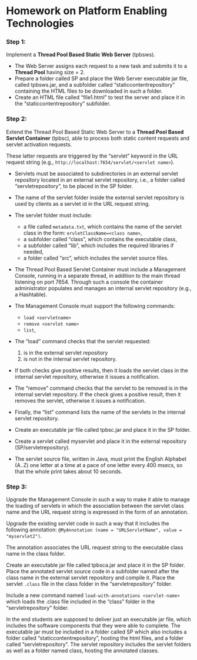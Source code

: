 # Homework on Platform Enabling Technologies

### Step 1:
Implement a __Thread Pool Based Static Web Server__ (tpbsws). 

+ The Web Server assigns each request to a new task and submits it to a __Thread Pool__ having size = 2.
+ Prepare a folder called SP and place the Web Server executable jar file, called tpbsws.jar, and a
subfolder called “staticcontentrepository” containing the HTML files to be downloaded in such
a folder. 
+ Create an HTML file called “file1.html” to test the server and place it in the “staticcontentrepository” subfolder.

### Step 2:
Extend the Thread Pool Based Static Web Server to a __Thread Pool Based Servlet Container__ (tpbsc), able to process both static content requests and servlet activation requests. 

These latter
requests are triggered by the “servlet” keyword in the URL request string (e.g.,
```http://localhost:7654/servlet/<servlet name>```).

+ Servlets must be associated to subdirectories in an external servlet repository located in an
external servlet repository, i.e., a folder called “servletrepository”, to be placed in the SP folder.
+ The name of the servlet folder inside the external servlet repository is used by clients as a servlet
id in the URL request string. 
+ The servlet folder must include:
    - a file called ```metadata.txt```, which contains the name of the servlet class in the form: ```ervletClassName=<class name>```,
    - a subfolder called “class”, which contains the executable class, 
    - a subfolder called “lib”, which includes the required libraries if needed, 
    - a folder called “src”, which includes the servlet source files.

+ The Thread Pool Based Servlet Container must include a Management Console, running in a separate thread, 
in addition to the main thread listening on port 7654. 
Through such a console the container administrator populates and manages an internal servlet repository (e.g., a
Hashtable). 
+ The Management Console must support the following commands: 
    - ```load <servletname>```
    - ```remove <servlet name>```
    - ```list```, 
+ The “load” command checks that the servlet requested:
    1. is in the external servlet repository 
    2. is not in the internal servlet repository. 
+ If both checks give positive results, then it loads the servlet class in the internal servlet repository, 
otherwise it issues a notification. 
+ The “remove” command checks that the servlet to be removed is in the internal servlet repository. If
the check gives a positive result, then it removes the servlet, otherwise it issues a notification.
+ Finally, the “list” command lists the name of the servlets in the internal servlet repository.

+ Create an executable jar file called tpbsc.jar and place it in the SP folder. 
+ Create a servlet called myservlet and place it in the external repository (SP/servletrepository). 
+ The servlet source file, written in Java, must print the English Alphabet (A..Z) one letter at a time at a pace of one letter
every 400 msecs, so that the whole print takes about 10 seconds.

### Step 3:
Upgrade the Management Console in such a way to make it able to manage the loading of servlets in which the association between the servlet class name and the URL request string is
expressed in the form of an annotation. 

Upgrade the existing servlet code in such a way that it includes the following annotation: ```@MyAnnotation (name = "URLServletName", value = "myservlet2")```.

The annotation associates the URL request string to the executable class name in the class folder.

Create an executable jar file called tpbsca.jar and place it in the SP folder. Place the annotated servlet source code in a subfolder named after the class name in the external servlet repository
and compile it. 
Place the servlet ```.class``` file in the class folder in the “servletrepository” folder.

Include a new command named ```load-with-annotations <servlet-name>``` which loads the .class file included in the “class” folder in the “servletrepository” folder.

In the end students are supposed to deliver just an executable jar file, which includes the software components that they were able to complete. 
The executable jar must be included in a folder called SP which also includes a folder called “staticcontentrepository”, hosting the html files, and a folder called “servletrepository”. The servlet repository includes the servlet folders
as well as a folder named class, hosting the annotated classes.


